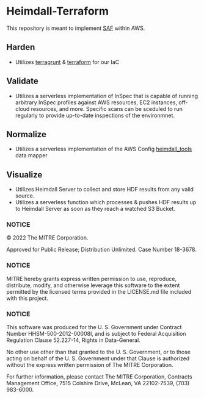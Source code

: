 # Heimdall-Terraform

This repository is meant to implement [SAF](https://saf.mitre.org/#/) within AWS.

## Harden
- Utilizes [terragrunt](https://terragrunt.gruntwork.io/) & [terraform](https://www.terraform.io/) for our IaC

## Validate
- Utilizes a serverless implementation of InSpec that is capable of running arbitrary InSpec profiles against AWS resources, EC2 instances, off-cloud resources, and more. Specific scans can be sceduled to run regularly to provide up-to-date inspections of the environmnet.

## Normalize
- Utilizes a serverless implementation of the AWS Config [heimdall_tools](https://github.com/mitre/heimdall_tools) data mapper 

## Visualize
- Utilizes Heimdall Server to collect and store HDF results from any valid source.
- Utilizes a serverless function which processes & pushes HDF results up to Heimdall Server as soon as they reach a watched S3 Bucket.

### NOTICE

© 2022 The MITRE Corporation.

Approved for Public Release; Distribution Unlimited. Case Number 18-3678.

### NOTICE

MITRE hereby grants express written permission to use, reproduce, distribute, modify, and otherwise leverage this software to the extent permitted by the licensed terms provided in the LICENSE.md file included with this project.

### NOTICE

This software was produced for the U. S. Government under Contract Number HHSM-500-2012-00008I, and is subject to Federal Acquisition Regulation Clause 52.227-14, Rights in Data-General.

No other use other than that granted to the U. S. Government, or to those acting on behalf of the U. S. Government under that Clause is authorized without the express written permission of The MITRE Corporation.

For further information, please contact The MITRE Corporation, Contracts Management Office, 7515 Colshire Drive, McLean, VA 22102-7539, (703) 983-6000.
